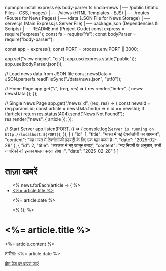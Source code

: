 npmnpm install express ejs body-parser fs
/india-news
│── /public             (Static Files - CSS, Images)
│── /views              (HTML Templates - EJS)
│── /routes             (Routes for News Pages)
│── /data               (JSON File for News Storage)
│── server.js           (Main Express.js Server File)
│── package.json        (Dependencies & Scripts)
│── README.md           (Project Guide)
const express = require("express");
const fs = require("fs");
const bodyParser = require("body-parser");

const app = express();
const PORT = process.env.PORT || 3000;

app.set("view engine", "ejs");
app.use(express.static("public"));
app.use(bodyParser.json());

// Load news data from JSON file
const newsData = JSON.parse(fs.readFileSync("./data/news.json", "utf8"));

// Home Page
app.get("/", (req, res) => {
    res.render("index", { news: newsData });
});

// Single News Page
app.get("/news/:id", (req, res) => {
    const newsId = req.params.id;
    const article = newsData.find(n => n.id == newsId);
    if (!article) return res.status(404).send("News Not Found!");
    res.render("news", { article });
});

// Start Server
app.listen(PORT, () => {
    console.log(`Server is running on http://localhost:${PORT}`);
});
[
    {
        "id": 1,
        "title": "भारत में नई टेक्नोलॉजी का आगमन",
        "content": "यह भारत में टेक्नोलॉजी इंडस्ट्री के लिए एक बड़ा कदम है।",
        "date": "2025-02-28"
    },
    {
        "id": 2,
        "title": "सरकार ने नए कानून बनाए",
        "content": "नए नियमों के अनुसार, सभी नागरिकों को इसका पालन करना होगा।",
        "date": "2025-02-28"
    }
]
<!DOCTYPE html>
<html lang="hi">
<head>
    <meta charset="UTF-8">
    <meta name="viewport" content="width=device-width, initial-scale=1.0">
    <title>India News</title>
    <link rel="stylesheet" href="/public/style.css">
</head>
<body>
    <h1>ताज़ा खबरें</h1>
    <ul>
        <% news.forEach(article => { %>
            <li>
                <a href="/news/<%= article.id %>"><%= article.title %></a>
                <p><%= article.date %></p>
            </li>
        <% }); %>
    </ul>
</body>
</html>
<!DOCTYPE html>
<html lang="hi">
<head>
    <meta charset="UTF-8">
    <meta name="viewport" content="width=device-width, initial-scale=1.0">
    <title><%= article.title %></title>
</head>
<body>
    <h1><%= article.title %></h1>
    <p><%= article.content %></p>
    <p>तारीख: <%= article.date %></p>
    <a href="/">होम पेज पर वापस जाएं</a>
</body>
</html>
